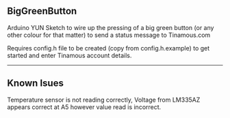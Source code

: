 BigGreenButton
--------------

Arduino YUN Sketch to wire up the pressing of a big green button (or any other colour for that matter) to send a status message to Tinamous.com

Requires config.h file to be created (copy from config.h.example) to get started and enter Tinamous account details.

---------------
Known Isues
---------------

Temperature sensor is not reading correctly, Voltage from LM335AZ appears correct at A5 however value read is incorrect.